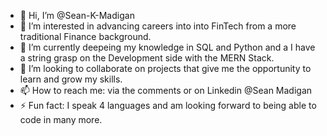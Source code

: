 - 👋 Hi, I’m @Sean-K-Madigan
- 👀 I’m interested in advancing careers into into FinTech from a more traditional Finance background.
- 🌱 I’m currently deepeing my knowledge in SQL and Python and a I have a string grasp on the Development side with the MERN Stack.
- 💞️ I’m looking to collaborate on projects that give me the opportunity to learn and grow my skills.
- 📫 How to reach me: via the comments or on Linkedin @Sean Madigan
- ⚡ Fun fact: I speak 4 languages and am looking forward to being able to code in many more.

<!---
Sean-K-Madigan/Sean-K-Madigan is a ✨ special ✨ repository because its `README.md` (this file) appears on your GitHub profile.
You can click the Preview link to take a look at your changes.
--->
